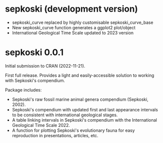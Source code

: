 # sepkoski (development version)

- sepkoski_curve replaced by highly customisable sepkoski_curve_base
- New sepkoski_curve function generates a ggplot2 plot/object
- International Geological Time Scale updated to 2023 version

# sepkoski 0.0.1
Initial submission to CRAN (2022-11-21).

First full release. Provides a light and easily-accessible solution to working with Sepkoski's compendium.

Package includes:

- Sepkoski's raw fossil marine animal genera compendium (Sepkoski, 2002).
- Sepkoski's compendium with updated first and last appearance intervals to be consistent with international geological stages.
- A table linking intervals in Sepkoski's compendium with the International Geological Time Scale 2022.
- A function for plotting Sepkoski's evolutionary fauna for easy reproduction in presentations, articles, etc.

